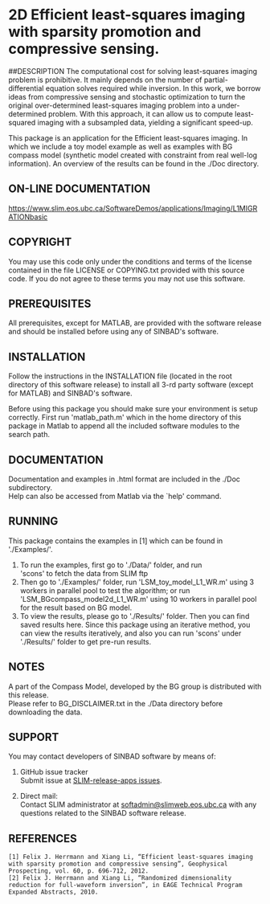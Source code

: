 # 2D Efficient least-squares imaging with sparsity promotion and compressive sensing.

##DESCRIPTION
The computational cost for solving least-squares imaging problem is prohibitive. 
	It mainly depends on the number of partial-differential equation solves required 
	while inversion. In this work, we borrow ideas from compressive sensing and 
	stochastic optimization to turn the original over-determined least-squares 
	imaging problem into a under-determined problem. With this approach, it can 
	allow us to compute least-squared imaging with a subsampled data, yielding a 
	significant speed-up.

This package is an application for the Efficient least-squares imaging. In 
	which we include a toy model example as well as examples with BG compass model 
	(synthetic model created with constraint from real well-log information).
    An overview of the results can be found in the ./Doc directory.
## ON-LINE DOCUMENTATION
<https://www.slim.eos.ubc.ca/SoftwareDemos/applications/Imaging/L1MIGRATIONbasic>
## COPYRIGHT
You may use this code only under the conditions and terms of the
license contained in the file LICENSE or COPYING.txt provided with
this source code. If you do not agree to these terms you may not
use this software.
## PREREQUISITES
All prerequisites, except for MATLAB, are provided with the
software release and should be installed before using any of
SINBAD's software.
## INSTALLATION
Follow the instructions in the INSTALLATION file (located in the
root directory of this software release) to install all 3-rd party
software (except for MATLAB) and SINBAD's software.
	
Before using this package you should make sure your environment is
setup correctly. First run 'matlab\_path.m' which in the home directory
of this package in Matlab to append all the included software 
modules to the search path.
## DOCUMENTATION
Documentation and examples in .html format are included in the ./Doc subdirectory.<br />
Help can also be accessed from Matlab via the `help' command.
## RUNNING
This package contains the examples in [1] which can be found in './Examples/'. <br />

1. To run the examples, first go to './Data/' folder, and run<br />
		'scons' to fetch the data from SLIM ftp
2. Then go to './Examples/' folder, run 'LSM_toy_model_L1_WR.m' using 3 workers in
                parallel pool to test the algorithm;
                or run 'LSM_BGcompass_model2d_L1_WR.m' using 10 workers in parallel pool
                for the result based on BG model.
3. To view the results, please go to './Results/' folder. Then
		you can find saved results here. Since this package using an
		iterative method, you can view the results iteratively, and also
		you can run 'scons' under './Results/' folder to get pre-run results.
		
## NOTES
A part of the Compass Model, developed by the BG group is distributed
with this release.<br />
Please refer to BG_DISCLAIMER.txt in the ./Data directory before
downloading the data.
## SUPPORT
You may contact developers of SINBAD software by means of:	

1. GitHub issue tracker<br />
Submit issue at [SLIM-release-apps issues](https://github.com/SINBADconsortium/SLIM-release-apps/issues).

2. Direct mail:<br />
Contact SLIM administrator at [softadmin@slimweb.eos.ubc.ca](softadmin@slimweb.eos.ubc.ca) with any
questions related to the SINBAD software release.

## REFERENCES
	[1] Felix J. Herrmann and Xiang Li, “Efficient least-squares imaging with sparsity promotion and compressive sensing”, Geophysical Prospecting, vol. 60, p. 696-712, 2012.
	[2] Felix J. Herrmann and Xiang Li, “Randomized dimensionality reduction for full-waveform inversion”, in EAGE Technical Program Expanded Abstracts, 2010.
